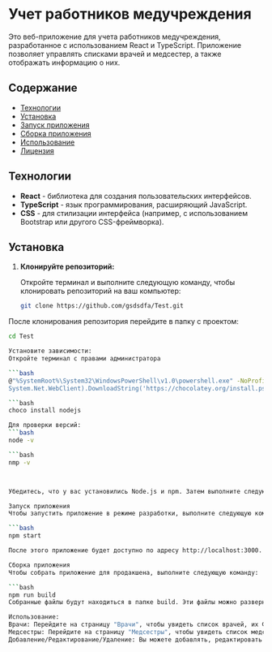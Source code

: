 # Учет работников медучреждения

Это веб-приложение для учета работников медучреждения, разработанное с использованием React и TypeScript. Приложение позволяет управлять списками врачей и медсестер, а также отображать информацию о них.

## Содержание

- [Технологии](#технологии)
- [Установка](#установка)
- [Запуск приложения](#запуск-приложения)
- [Сборка приложения](#сборка-приложения)
- [Использование](#использование)
- [Лицензия](#лицензия)

## Технологии

- **React** - библиотека для создания пользовательских интерфейсов.
- **TypeScript** - язык программирования, расширяющий JavaScript.
- **CSS** - для стилизации интерфейса (например, с использованием Bootstrap или другого CSS-фреймворка).

## Установка

1. **Клонируйте репозиторий:**

   Откройте терминал и выполните следующую команду, чтобы клонировать репозиторий на ваш компьютер:

   ```bash
   git clone https://github.com/gsdsdfa/Test.git

После клонирования репозитория перейдите в папку с проектом:

   ```bash
   cd Test

 Установите зависимости:
 Откройте терминал с правами администратора

   ```bash
   @"%SystemRoot%\System32\WindowsPowerShell\v1.0\powershell.exe" -NoProfile -InputFormat None -ExecutionPolicy Bypass -Command "iex ((New-Object                
   System.Net.WebClient).DownloadString('https://chocolatey.org/install.ps1'))" && SET "PATH=%PATH%;%ALLUSERSPROFILE%\chocolatey\bin"

   ```bash
   choco install nodejs

   Для проверки версий:
   ```bash
   node -v

   ```bash
   nmp -v
 
   

Убедитесь, что у вас установились Node.js и npm. Затем выполните следующую команду для запуска приложения:

Запуск приложения
Чтобы запустить приложение в режиме разработки, выполните следующую команду:

```bash
npm start

После этого приложение будет доступно по адресу http://localhost:3000. Откройте этот адрес в вашем веб-браузере, чтобы увидеть приложение.

Сборка приложения
Чтобы собрать приложение для продакшена, выполните следующую команду:

```bash
npm run build
Собранные файлы будут находиться в папке build. Эти файлы можно развернуть на любом веб-сервере.

Использование:
Врачи: Перейдите на страницу "Врачи", чтобы увидеть список врачей, их ФИО и отделение.
Медсестры: Перейдите на страницу "Медсестры", чтобы увидеть список медсестер и их отделение.
Добавление/Редактирование/Удаление: Вы можете добавлять, редактировать и удалять записи работников.
